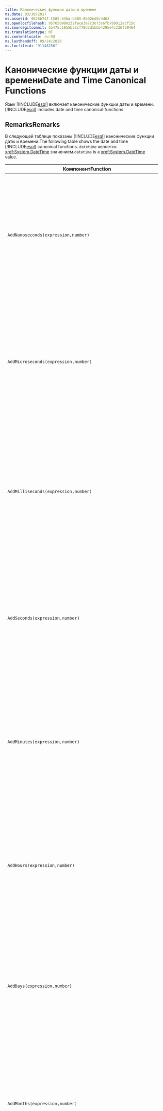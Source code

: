 ```yaml
---
title: Канонические функции даты и времени
ms.date: 03/30/2017
ms.assetid: 9628b74f-1585-436a-b385-8b02ed0cdd63
ms.openlocfilehash: 9b7650990232face3a7c3673a6fb789912acf15c
ms.sourcegitcommit: 5b475c1855b32cf78d2d1bbb4295e4c236f39464
ms.translationtype: MT
ms.contentlocale: ru-RU
ms.lasthandoff: 09/24/2020
ms.locfileid: "91148286"
---
```

# <a name="date-and-time-canonical-functions"></a><span data-ttu-id="b1564-102">Канонические функции даты и времени</span><span class="sxs-lookup"><span data-stu-id="b1564-102">Date and Time Canonical Functions</span></span>

<span data-ttu-id="b1564-103">Язык [!INCLUDE[esql](../../../../../../includes/esql-md.md)] включает канонические функции даты и времени.</span><span class="sxs-lookup"><span data-stu-id="b1564-103">[!INCLUDE[esql](../../../../../../includes/esql-md.md)] includes date and time canonical functions.</span></span>  
  
## <a name="remarks"></a><span data-ttu-id="b1564-104">Remarks</span><span class="sxs-lookup"><span data-stu-id="b1564-104">Remarks</span></span>  

 <span data-ttu-id="b1564-105">В следующей таблице показаны [!INCLUDE[esql](../../../../../../includes/esql-md.md)] канонические функции даты и времени.</span><span class="sxs-lookup"><span data-stu-id="b1564-105">The following table shows the date and time [!INCLUDE[esql](../../../../../../includes/esql-md.md)] canonical functions.</span></span> <span data-ttu-id="b1564-106">`datetime` является <xref:System.DateTime> значением.</span><span class="sxs-lookup"><span data-stu-id="b1564-106">`datetime` is a <xref:System.DateTime> value.</span></span>  
  
|<span data-ttu-id="b1564-107">Компонент</span><span class="sxs-lookup"><span data-stu-id="b1564-107">Function</span></span>|<span data-ttu-id="b1564-108">Описание</span><span class="sxs-lookup"><span data-stu-id="b1564-108">Description</span></span>|  
|--------------|-----------------|  
|`AddNanoseconds(expression,number)`|<span data-ttu-id="b1564-109">Добавляет указанное количество `number` наносекунд к значению `expression`.</span><span class="sxs-lookup"><span data-stu-id="b1564-109">Adds the specified `number` of nanoseconds to the `expression`.</span></span><br /><br /> <span data-ttu-id="b1564-110">**Аргументы**</span><span class="sxs-lookup"><span data-stu-id="b1564-110">**Arguments**</span></span><br /><br /> <span data-ttu-id="b1564-111">`expression`: `DateTime`, `DateTimeOffset` или `Time`.</span><span class="sxs-lookup"><span data-stu-id="b1564-111">`expression`: `DateTime`, `DateTimeOffset`, or `Time`.</span></span><br /><br /> <span data-ttu-id="b1564-112">`number`: `Int32`.</span><span class="sxs-lookup"><span data-stu-id="b1564-112">`number`: `Int32`.</span></span><br /><br /> <span data-ttu-id="b1564-113">**Возвращаемое значение**</span><span class="sxs-lookup"><span data-stu-id="b1564-113">**Return Value**</span></span><br /><br /> <span data-ttu-id="b1564-114">Тип параметра `expression`.</span><span class="sxs-lookup"><span data-stu-id="b1564-114">The type of `expression`.</span></span>|  
|`AddMicroseconds(expression,number)`|<span data-ttu-id="b1564-115">Добавляет указанное количество `number` микросекунд к значению `expression`.</span><span class="sxs-lookup"><span data-stu-id="b1564-115">Adds the specified `number` of microseconds to the `expression`.</span></span><br /><br /> <span data-ttu-id="b1564-116">**Аргументы**</span><span class="sxs-lookup"><span data-stu-id="b1564-116">**Arguments**</span></span><br /><br /> <span data-ttu-id="b1564-117">`expression`: `DateTime`, `DateTimeOffset` или `Time`.</span><span class="sxs-lookup"><span data-stu-id="b1564-117">`expression`: `DateTime`, `DateTimeOffset`, or `Time`.</span></span><br /><br /> <span data-ttu-id="b1564-118">`number`: `Int32`.</span><span class="sxs-lookup"><span data-stu-id="b1564-118">`number`: `Int32`.</span></span><br /><br /> <span data-ttu-id="b1564-119">**Возвращаемое значение**</span><span class="sxs-lookup"><span data-stu-id="b1564-119">**Return Value**</span></span><br /><br /> <span data-ttu-id="b1564-120">Тип параметра `expression`.</span><span class="sxs-lookup"><span data-stu-id="b1564-120">The type of `expression`.</span></span>|  
|`AddMilliseconds(expression,number)`|<span data-ttu-id="b1564-121">Добавляет указанное количество `number` миллисекунд к значению `expression`.</span><span class="sxs-lookup"><span data-stu-id="b1564-121">Adds the specified `number` of milliseconds to the `expression`.</span></span><br /><br /> <span data-ttu-id="b1564-122">**Аргументы**</span><span class="sxs-lookup"><span data-stu-id="b1564-122">**Arguments**</span></span><br /><br /> <span data-ttu-id="b1564-123">`expression`: `DateTime`, `DateTimeOffset` или `Time`.</span><span class="sxs-lookup"><span data-stu-id="b1564-123">`expression`: `DateTime`, `DateTimeOffset`, or `Time`.</span></span><br /><br /> <span data-ttu-id="b1564-124">`number`: `Int32`.</span><span class="sxs-lookup"><span data-stu-id="b1564-124">`number`: `Int32`.</span></span><br /><br /> <span data-ttu-id="b1564-125">**Возвращаемое значение**</span><span class="sxs-lookup"><span data-stu-id="b1564-125">**Return Value**</span></span><br /><br /> <span data-ttu-id="b1564-126">Тип параметра `expression`.</span><span class="sxs-lookup"><span data-stu-id="b1564-126">The type of `expression`.</span></span>|  
|`AddSeconds(expression,number)`|<span data-ttu-id="b1564-127">Добавляет указанное количество `number` секунд к значению `expression`.</span><span class="sxs-lookup"><span data-stu-id="b1564-127">Adds the specified `number` of seconds to the `expression`.</span></span><br /><br /> <span data-ttu-id="b1564-128">**Аргументы**</span><span class="sxs-lookup"><span data-stu-id="b1564-128">**Arguments**</span></span><br /><br /> <span data-ttu-id="b1564-129">`expression`: `DateTime`, `DateTimeOffset` или `Time`.</span><span class="sxs-lookup"><span data-stu-id="b1564-129">`expression`: `DateTime`, `DateTimeOffset`, or `Time`.</span></span><br /><br /> <span data-ttu-id="b1564-130">`number`: `Int32`.</span><span class="sxs-lookup"><span data-stu-id="b1564-130">`number`: `Int32`.</span></span><br /><br /> <span data-ttu-id="b1564-131">**Возвращаемое значение**</span><span class="sxs-lookup"><span data-stu-id="b1564-131">**Return Value**</span></span><br /><br /> <span data-ttu-id="b1564-132">Тип параметра `expression`.</span><span class="sxs-lookup"><span data-stu-id="b1564-132">The type of `expression`.</span></span>|  
|`AddMinutes(expression,number)`|<span data-ttu-id="b1564-133">Добавляет указанное количество `number` минут к значению `expression`.</span><span class="sxs-lookup"><span data-stu-id="b1564-133">Adds the specified `number` of minutes to the `expression`.</span></span><br /><br /> <span data-ttu-id="b1564-134">**Аргументы**</span><span class="sxs-lookup"><span data-stu-id="b1564-134">**Arguments**</span></span><br /><br /> <span data-ttu-id="b1564-135">`expression`: `DateTime`, `DateTimeOffset` или `Time`.</span><span class="sxs-lookup"><span data-stu-id="b1564-135">`expression`: `DateTime`, `DateTimeOffset`, or `Time`.</span></span><br /><br /> <span data-ttu-id="b1564-136">`number`: `Int32`.</span><span class="sxs-lookup"><span data-stu-id="b1564-136">`number`: `Int32`.</span></span><br /><br /> <span data-ttu-id="b1564-137">**Возвращаемое значение**</span><span class="sxs-lookup"><span data-stu-id="b1564-137">**Return Value**</span></span><br /><br /> <span data-ttu-id="b1564-138">Тип параметра `expression`.</span><span class="sxs-lookup"><span data-stu-id="b1564-138">The type of `expression`.</span></span>|  
|`AddHours(expression,number)`|<span data-ttu-id="b1564-139">Добавляет указанное количество `number` часов к значению `expression`.</span><span class="sxs-lookup"><span data-stu-id="b1564-139">Adds the specified `number` of hours to the `expression`.</span></span><br /><br /> <span data-ttu-id="b1564-140">**Аргументы**</span><span class="sxs-lookup"><span data-stu-id="b1564-140">**Arguments**</span></span><br /><br /> <span data-ttu-id="b1564-141">`expression`: `DateTime`, `DateTimeOffset` или `Time`.</span><span class="sxs-lookup"><span data-stu-id="b1564-141">`expression`: `DateTime`, `DateTimeOffset`, or `Time`.</span></span><br /><br /> <span data-ttu-id="b1564-142">`number`: `Int32`.</span><span class="sxs-lookup"><span data-stu-id="b1564-142">`number`: `Int32`.</span></span><br /><br /> <span data-ttu-id="b1564-143">**Возвращаемое значение**</span><span class="sxs-lookup"><span data-stu-id="b1564-143">**Return Value**</span></span><br /><br /> <span data-ttu-id="b1564-144">Тип параметра `expression`.</span><span class="sxs-lookup"><span data-stu-id="b1564-144">The type of `expression`.</span></span>|  
|`AddDays(expression,number)`|<span data-ttu-id="b1564-145">Добавляет указанное количество `number` дней к значению `expression`.</span><span class="sxs-lookup"><span data-stu-id="b1564-145">Adds the specified `number` of days to the `expression`.</span></span><br /><br /> <span data-ttu-id="b1564-146">**Аргументы**</span><span class="sxs-lookup"><span data-stu-id="b1564-146">**Arguments**</span></span><br /><br /> <span data-ttu-id="b1564-147">`expression`: `DateTime` или `DateTimeOffset`.</span><span class="sxs-lookup"><span data-stu-id="b1564-147">`expression`: `DateTime` or `DateTimeOffset`.</span></span><br /><br /> <span data-ttu-id="b1564-148">`number`: `Int32`.</span><span class="sxs-lookup"><span data-stu-id="b1564-148">`number`: `Int32`.</span></span><br /><br /> <span data-ttu-id="b1564-149">**Возвращаемое значение**</span><span class="sxs-lookup"><span data-stu-id="b1564-149">**Return Value**</span></span><br /><br /> <span data-ttu-id="b1564-150">Тип параметра `expression`.</span><span class="sxs-lookup"><span data-stu-id="b1564-150">The type of `expression`.</span></span>|  
|`AddMonths(expression,number)`|<span data-ttu-id="b1564-151">Добавляет указанное количество `number` месяцев к значению `expression`.</span><span class="sxs-lookup"><span data-stu-id="b1564-151">Adds the specified `number` of months to the `expression`.</span></span><br /><br /> <span data-ttu-id="b1564-152">**Аргументы**</span><span class="sxs-lookup"><span data-stu-id="b1564-152">**Arguments**</span></span><br /><br /> <span data-ttu-id="b1564-153">`expression`: `DateTime` или `DateTimeOffset`.</span><span class="sxs-lookup"><span data-stu-id="b1564-153">`expression`: `DateTime` or `DateTimeOffset`.</span></span><br /><br /> <span data-ttu-id="b1564-154">`number`: `Int32`.</span><span class="sxs-lookup"><span data-stu-id="b1564-154">`number`: `Int32`.</span></span><br /><br /> <span data-ttu-id="b1564-155">**Возвращаемое значение**</span><span class="sxs-lookup"><span data-stu-id="b1564-155">**Return Value**</span></span><br /><br /> <span data-ttu-id="b1564-156">Тип параметра `expression`.</span><span class="sxs-lookup"><span data-stu-id="b1564-156">The type of `expression`.</span></span>|  
|`AddYears(expression,number)`|<span data-ttu-id="b1564-157">Добавляет указанное количество `number` лет к значению `expression`.</span><span class="sxs-lookup"><span data-stu-id="b1564-157">Adds the specified `number` of years to the `expression`.</span></span><br /><br /> <span data-ttu-id="b1564-158">**Аргументы**</span><span class="sxs-lookup"><span data-stu-id="b1564-158">**Arguments**</span></span><br /><br /> <span data-ttu-id="b1564-159">`expression`: `DateTime` или `DateTimeOffset`.</span><span class="sxs-lookup"><span data-stu-id="b1564-159">`expression`: `DateTime` or `DateTimeOffset`.</span></span><br /><br /> <span data-ttu-id="b1564-160">`number`: `Int32`.</span><span class="sxs-lookup"><span data-stu-id="b1564-160">`number`: `Int32`.</span></span><br /><br /> <span data-ttu-id="b1564-161">**Возвращаемое значение**</span><span class="sxs-lookup"><span data-stu-id="b1564-161">**Return Value**</span></span><br /><br /> <span data-ttu-id="b1564-162">Тип параметра `expression`.</span><span class="sxs-lookup"><span data-stu-id="b1564-162">The type of `expression`.</span></span>|  
|`CreateDateTime(year,month,day,hour,minute,second)`|<span data-ttu-id="b1564-163">Возвращает текущие дату и время сервера в часовом поясе сервера в виде нового значения `DateTime`.</span><span class="sxs-lookup"><span data-stu-id="b1564-163">Returns a new `DateTime` value as the current date and time of the server in the server's time zone.</span></span><br /><br /> <span data-ttu-id="b1564-164">**Аргументы**</span><span class="sxs-lookup"><span data-stu-id="b1564-164">**Arguments**</span></span><br /><br /> <span data-ttu-id="b1564-165">`year`, `month`, `day`, `hour`, `minute`, `Int16` и `Int32`.</span><span class="sxs-lookup"><span data-stu-id="b1564-165">`year`, `month`, `day`, `hour`, `minute`: `Int16` and `Int32`.</span></span><br /><br /> <span data-ttu-id="b1564-166">`second`: `Double`.</span><span class="sxs-lookup"><span data-stu-id="b1564-166">`second`: `Double`.</span></span><br /><br /> <span data-ttu-id="b1564-167">**Возвращаемое значение**</span><span class="sxs-lookup"><span data-stu-id="b1564-167">**Return Value**</span></span><br /><br /> <span data-ttu-id="b1564-168">Объект `DateTime`.</span><span class="sxs-lookup"><span data-stu-id="b1564-168">A `DateTime`.</span></span>|  
|`CreateDateTimeOffset(year,month,day,hour,minute,second,tzoffset)`|<span data-ttu-id="b1564-169">Возвращает текущие дату и время сервера относительно времени в формате UTC в виде нового значения `DateTimeOffset`.</span><span class="sxs-lookup"><span data-stu-id="b1564-169">Returns a new `DateTimeOffset` value as the current date and time of the server relative to the Coordinated Universal Time (UTC).</span></span><br /><br /> <span data-ttu-id="b1564-170">**Аргументы**</span><span class="sxs-lookup"><span data-stu-id="b1564-170">**Arguments**</span></span><br /><br /> <span data-ttu-id="b1564-171">`year`, `month`, `day`, `hour`, `minute`, `tzoffset`: `Int32`.</span><span class="sxs-lookup"><span data-stu-id="b1564-171">`year`, `month`, `day`, `hour`, `minute`, `tzoffset`: `Int32`.</span></span><br /><br /> <span data-ttu-id="b1564-172">`second`: `Double`.</span><span class="sxs-lookup"><span data-stu-id="b1564-172">`second`: `Double`.</span></span><br /><br /> <span data-ttu-id="b1564-173">**Возвращаемое значение**</span><span class="sxs-lookup"><span data-stu-id="b1564-173">**Return Value**</span></span><br /><br /> <span data-ttu-id="b1564-174">Объект `DateTimeOffset`.</span><span class="sxs-lookup"><span data-stu-id="b1564-174">A `DateTimeOffset`.</span></span>|  
|`CreateTime(hour,minute,second)`|<span data-ttu-id="b1564-175">Возвращает текущее время в виде нового значения `Time`.</span><span class="sxs-lookup"><span data-stu-id="b1564-175">Returns a new `Time` value as the current time.</span></span><br /><br /> <span data-ttu-id="b1564-176">**Аргументы**</span><span class="sxs-lookup"><span data-stu-id="b1564-176">**Arguments**</span></span><br /><br /> <span data-ttu-id="b1564-177">`hour`, `minute` и `Int32`.</span><span class="sxs-lookup"><span data-stu-id="b1564-177">`hour` and `minute`: `Int32`.</span></span><br /><br /> <span data-ttu-id="b1564-178">`second`: `Double`.</span><span class="sxs-lookup"><span data-stu-id="b1564-178">`second`: `Double`.</span></span><br /><br /> <span data-ttu-id="b1564-179">**Возвращаемое значение**</span><span class="sxs-lookup"><span data-stu-id="b1564-179">**Return Value**</span></span><br /><br /> <span data-ttu-id="b1564-180">Объект `Time`.</span><span class="sxs-lookup"><span data-stu-id="b1564-180">A `Time`.</span></span>|  
|`CurrentDateTime()`|<span data-ttu-id="b1564-181">Возвращает текущую дату и время сервера в часовом поясе сервера как значение типа `DateTime`.</span><span class="sxs-lookup"><span data-stu-id="b1564-181">Returns a `DateTime` value as the current date and time of the server in the server's time zone.</span></span><br /><br /> <span data-ttu-id="b1564-182">**Возвращаемое значение**</span><span class="sxs-lookup"><span data-stu-id="b1564-182">**Return Value**</span></span><br /><br /> <span data-ttu-id="b1564-183">Объект `DateTime`.</span><span class="sxs-lookup"><span data-stu-id="b1564-183">A `DateTime`.</span></span>|  
|`CurrentDateTimeOffset()`|<span data-ttu-id="b1564-184">Возвращает текущие дату, время и смещение в виде значения `DateTimeOffset`.</span><span class="sxs-lookup"><span data-stu-id="b1564-184">Returns the current date, time and offset as a `DateTimeOffset`.</span></span><br /><br /> <span data-ttu-id="b1564-185">**Возвращаемое значение**</span><span class="sxs-lookup"><span data-stu-id="b1564-185">**Return Value**</span></span><br /><br /> <span data-ttu-id="b1564-186">Объект `DateTimeOffset`.</span><span class="sxs-lookup"><span data-stu-id="b1564-186">A `DateTimeOffset`.</span></span>|  
|`CurrentUtcDateTime()`|<span data-ttu-id="b1564-187">Возвращает текущие дату и время сервера по Гринвичу в виде значения типа <xref:System.DateTime>.</span><span class="sxs-lookup"><span data-stu-id="b1564-187">Returns a <xref:System.DateTime> value as the current date and time of the server in the UTS time zone.</span></span><br /><br /> <span data-ttu-id="b1564-188">**Возвращаемое значение**</span><span class="sxs-lookup"><span data-stu-id="b1564-188">**Return Value**</span></span><br /><br /> <span data-ttu-id="b1564-189">Объект `DateTime`.</span><span class="sxs-lookup"><span data-stu-id="b1564-189">A `DateTime`.</span></span>|  
|`Day(expression)`|<span data-ttu-id="b1564-190">Возвращает относящуюся к числу месяца часть значения `expression` в качестве значения типа `Int32` от 1 до 31.</span><span class="sxs-lookup"><span data-stu-id="b1564-190">Returns the day portion of `expression` as an `Int32` between 1 and 31.</span></span><br /><br /> <span data-ttu-id="b1564-191">**Аргументы**</span><span class="sxs-lookup"><span data-stu-id="b1564-191">**Arguments**</span></span><br /><br /> <span data-ttu-id="b1564-192">Значение типа `DateTime` и `DateTimeOffset`.</span><span class="sxs-lookup"><span data-stu-id="b1564-192">A `DateTime` and `DateTimeOffset`.</span></span><br /><br /> <span data-ttu-id="b1564-193">**Возвращаемое значение**</span><span class="sxs-lookup"><span data-stu-id="b1564-193">**Return Value**</span></span><br /><br /> <span data-ttu-id="b1564-194">Объект `Int32`.</span><span class="sxs-lookup"><span data-stu-id="b1564-194">An `Int32`.</span></span><br /><br /> <span data-ttu-id="b1564-195">**Пример**</span><span class="sxs-lookup"><span data-stu-id="b1564-195">**Example**</span></span><br /><br /> `-- The following example returns 12.`<br /><br /> `Day(cast('03/12/1998' as DateTime))`|  
|`DayOfYear(expression)`|<span data-ttu-id="b1564-196">Возвращает относящуюся к дню года часть значения `expression` в виде значения типа `Int32` от 1 до 366, где значение 366 возвращается для последнего дня високосного года.</span><span class="sxs-lookup"><span data-stu-id="b1564-196">Returns the day portion of `expression` as an `Int32` between 1 and 366, where 366 is returned for the last day of a leap year.</span></span><br /><br /> <span data-ttu-id="b1564-197">**Аргументы**</span><span class="sxs-lookup"><span data-stu-id="b1564-197">**Arguments**</span></span><br /><br /> <span data-ttu-id="b1564-198">`DateTime` или `DateTimeOffset`.</span><span class="sxs-lookup"><span data-stu-id="b1564-198">A `DateTime` or `DateTimeOffset`.</span></span><br /><br /> <span data-ttu-id="b1564-199">**Возвращаемое значение**</span><span class="sxs-lookup"><span data-stu-id="b1564-199">**Return Value**</span></span><br /><br /> <span data-ttu-id="b1564-200">Объект `Int32`.</span><span class="sxs-lookup"><span data-stu-id="b1564-200">An `Int32`.</span></span>|  
|`DiffNanoseconds(startExpression,endExpression)`|<span data-ttu-id="b1564-201">Возвращает разность между `startExpression` и `endExpression` в наносекундах.</span><span class="sxs-lookup"><span data-stu-id="b1564-201">Returns the difference, in nanoseconds, between `startExpression` and `endExpression`.</span></span><br /><br /> <span data-ttu-id="b1564-202">**Аргументы**</span><span class="sxs-lookup"><span data-stu-id="b1564-202">**Arguments**</span></span><br /><br /> <span data-ttu-id="b1564-203">`startExpression`, `endExpression`, `DateTime`, `DateTimeOffset` или `Time`</span><span class="sxs-lookup"><span data-stu-id="b1564-203">`startExpression`, `endExpression`: `DateTime`, `DateTimeOffset`, or `Time`.</span></span> <span data-ttu-id="b1564-204">**Примечание.** `startExpression` и `endExpression` должны иметь один и тот же тип.  </span><span class="sxs-lookup"><span data-stu-id="b1564-204">**Note:**  `startExpression` and `endExpression` must be of the same type.</span></span> <br /><br /> <span data-ttu-id="b1564-205">**Возвращаемое значение**</span><span class="sxs-lookup"><span data-stu-id="b1564-205">**Return Value**</span></span><br /><br /> <span data-ttu-id="b1564-206">Объект `Int32`.</span><span class="sxs-lookup"><span data-stu-id="b1564-206">An `Int32`.</span></span>|  
|`DiffMilliseconds(startExpression,endExpression)`|<span data-ttu-id="b1564-207">Возвращает разность между `startExpression` и `endExpression` в миллисекундах.</span><span class="sxs-lookup"><span data-stu-id="b1564-207">Returns the difference, in milliseconds, between `startExpression` and `endExpression`.</span></span><br /><br /> <span data-ttu-id="b1564-208">**Аргументы**</span><span class="sxs-lookup"><span data-stu-id="b1564-208">**Arguments**</span></span><br /><br /> <span data-ttu-id="b1564-209">`startExpression`, `endExpression`, `DateTime`, `DateTimeOffset` или `Time`</span><span class="sxs-lookup"><span data-stu-id="b1564-209">`startExpression`, `endExpression`: `DateTime`, `DateTimeOffset`, or `Time`.</span></span> <span data-ttu-id="b1564-210">**Примечание.** `startExpression` и `endExpression` должны иметь один и тот же тип.  </span><span class="sxs-lookup"><span data-stu-id="b1564-210">**Note:**  `startExpression` and `endExpression` must be of the same type.</span></span> <br /><br /> <span data-ttu-id="b1564-211">**Возвращаемое значение**</span><span class="sxs-lookup"><span data-stu-id="b1564-211">**Return Value**</span></span><br /><br /> <span data-ttu-id="b1564-212">Объект `Int32`.</span><span class="sxs-lookup"><span data-stu-id="b1564-212">An `Int32`.</span></span>|  
|`DiffMicroseconds(startExpression,endExpression)`|<span data-ttu-id="b1564-213">Возвращает разность между `startExpression` и `endExpression` в микросекундах.</span><span class="sxs-lookup"><span data-stu-id="b1564-213">Returns the difference, in microseconds, between `startExpression` and `endExpression`.</span></span><br /><br /> <span data-ttu-id="b1564-214">**Аргументы**</span><span class="sxs-lookup"><span data-stu-id="b1564-214">**Arguments**</span></span><br /><br /> <span data-ttu-id="b1564-215">`startExpression`, `endExpression`, `DateTime`, `DateTimeOffset` или `Time`</span><span class="sxs-lookup"><span data-stu-id="b1564-215">`startExpression`, `endExpression`: `DateTime`, `DateTimeOffset`, or `Time`.</span></span> <span data-ttu-id="b1564-216">**Примечание.** `startExpression` и `endExpression` должны иметь один и тот же тип.  </span><span class="sxs-lookup"><span data-stu-id="b1564-216">**Note:**  `startExpression` and `endExpression` must be of the same type.</span></span> <br /><br /> <span data-ttu-id="b1564-217">**Возвращаемое значение**</span><span class="sxs-lookup"><span data-stu-id="b1564-217">**Return Value**</span></span><br /><br /> <span data-ttu-id="b1564-218">Объект `Int32`.</span><span class="sxs-lookup"><span data-stu-id="b1564-218">An `Int32`.</span></span>|  
|`DiffSeconds(startExpression,endExpression)`|<span data-ttu-id="b1564-219">Возвращает разность между `startExpression` и `endExpression` в секундах.</span><span class="sxs-lookup"><span data-stu-id="b1564-219">Returns the difference, in seconds, between `startExpression` and `endExpression`.</span></span><br /><br /> <span data-ttu-id="b1564-220">**Аргументы**</span><span class="sxs-lookup"><span data-stu-id="b1564-220">**Arguments**</span></span><br /><br /> <span data-ttu-id="b1564-221">`startExpression`, `endExpression`, `DateTime`, `DateTimeOffset` или `Time`</span><span class="sxs-lookup"><span data-stu-id="b1564-221">`startExpression`, `endExpression`: `DateTime`, `DateTimeOffset`, or `Time`.</span></span> <span data-ttu-id="b1564-222">**Примечание.** `startExpression` и `endExpression` должны иметь один и тот же тип.  </span><span class="sxs-lookup"><span data-stu-id="b1564-222">**Note:**  `startExpression` and `endExpression` must be of the same type.</span></span> <br /><br /> <span data-ttu-id="b1564-223">**Возвращаемое значение**</span><span class="sxs-lookup"><span data-stu-id="b1564-223">**Return Value**</span></span><br /><br /> <span data-ttu-id="b1564-224">Объект `Int32`.</span><span class="sxs-lookup"><span data-stu-id="b1564-224">An `Int32`.</span></span>|  
|`DiffMinutes(startExpression,endExpression)`|<span data-ttu-id="b1564-225">Возвращает разность между `startExpression` и `endExpression` в минутах.</span><span class="sxs-lookup"><span data-stu-id="b1564-225">Returns the difference, in minutes, between `startExpression` and `endExpression`.</span></span><br /><br /> <span data-ttu-id="b1564-226">**Аргументы**</span><span class="sxs-lookup"><span data-stu-id="b1564-226">**Arguments**</span></span><br /><br /> <span data-ttu-id="b1564-227">`startExpression`, `endExpression`, `DateTime`, `DateTimeOffset` или `Time`</span><span class="sxs-lookup"><span data-stu-id="b1564-227">`startExpression`, `endExpression`: `DateTime`, `DateTimeOffset`, or `Time`.</span></span> <span data-ttu-id="b1564-228">**Примечание.** `startExpression` и `endExpression` должны иметь один и тот же тип.  </span><span class="sxs-lookup"><span data-stu-id="b1564-228">**Note:**  `startExpression` and `endExpression` must be of the same type.</span></span> <br /><br /> <span data-ttu-id="b1564-229">**Возвращаемое значение**</span><span class="sxs-lookup"><span data-stu-id="b1564-229">**Return Value**</span></span><br /><br /> <span data-ttu-id="b1564-230">Объект `Int32`.</span><span class="sxs-lookup"><span data-stu-id="b1564-230">An `Int32`.</span></span>|  
|`DiffHours(startExpression,endExpression)`|<span data-ttu-id="b1564-231">Возвращает разность между `startExpression` и `endExpression` в часах.</span><span class="sxs-lookup"><span data-stu-id="b1564-231">Returns the difference, in hours, between `startExpression` and `endExpression`.</span></span><br /><br /> <span data-ttu-id="b1564-232">**Аргументы**</span><span class="sxs-lookup"><span data-stu-id="b1564-232">**Arguments**</span></span><br /><br /> <span data-ttu-id="b1564-233">`startExpression`, `endExpression`, `DateTime`, `DateTimeOffset` или `Time`</span><span class="sxs-lookup"><span data-stu-id="b1564-233">`startExpression`, `endExpression`: `DateTime`, `DateTimeOffset`, or `Time`.</span></span> <span data-ttu-id="b1564-234">**Примечание.** `startExpression` и `endExpression` должны иметь один и тот же тип.  </span><span class="sxs-lookup"><span data-stu-id="b1564-234">**Note:**  `startExpression` and `endExpression` must be of the same type.</span></span> <br /><br /> <span data-ttu-id="b1564-235">**Возвращаемое значение**</span><span class="sxs-lookup"><span data-stu-id="b1564-235">**Return Value**</span></span><br /><br /> <span data-ttu-id="b1564-236">Объект `Int32`.</span><span class="sxs-lookup"><span data-stu-id="b1564-236">An `Int32`.</span></span>|  
|`DiffDays(startExpression,endExpression)`|<span data-ttu-id="b1564-237">Возвращает разность между `startExpression` и `endExpression` в днях.</span><span class="sxs-lookup"><span data-stu-id="b1564-237">Returns the difference, in days, between `startExpression` and `endExpression`.</span></span><br /><br /> <span data-ttu-id="b1564-238">**Аргументы**</span><span class="sxs-lookup"><span data-stu-id="b1564-238">**Arguments**</span></span><br /><br /> <span data-ttu-id="b1564-239">`startExpression`, `endExpression`: `DateTime` или `DateTimeOffset`.</span><span class="sxs-lookup"><span data-stu-id="b1564-239">`startExpression`, `endExpression`: `DateTime` or `DateTimeOffset`.</span></span> <span data-ttu-id="b1564-240">**Примечание.** `startExpression` и `endExpression` должны иметь один и тот же тип.  </span><span class="sxs-lookup"><span data-stu-id="b1564-240">**Note:**  `startExpression` and `endExpression` must be of the same type.</span></span> <br /><br /> <span data-ttu-id="b1564-241">**Возвращаемое значение**</span><span class="sxs-lookup"><span data-stu-id="b1564-241">**Return Value**</span></span><br /><br /> <span data-ttu-id="b1564-242">Объект `Int32`.</span><span class="sxs-lookup"><span data-stu-id="b1564-242">An `Int32`.</span></span>|  
|`DiffMonths(startExpression,endExpression)`|<span data-ttu-id="b1564-243">Возвращает разность между `startExpression` и `endExpression` в месяцах.</span><span class="sxs-lookup"><span data-stu-id="b1564-243">Returns the difference, in months, between `startExpression` and `endExpression`.</span></span><br /><br /> <span data-ttu-id="b1564-244">**Аргументы**</span><span class="sxs-lookup"><span data-stu-id="b1564-244">**Arguments**</span></span><br /><br /> <span data-ttu-id="b1564-245">`startExpression`, `endExpression`: `DateTime` или `DateTimeOffset`.</span><span class="sxs-lookup"><span data-stu-id="b1564-245">`startExpression`, `endExpression`: `DateTime` or `DateTimeOffset`.</span></span> <span data-ttu-id="b1564-246">**Примечание.** `startExpression` и `endExpression` должны иметь один и тот же тип.  </span><span class="sxs-lookup"><span data-stu-id="b1564-246">**Note:**  `startExpression` and `endExpression` must be of the same type.</span></span> <br /><br /> <span data-ttu-id="b1564-247">**Возвращаемое значение**</span><span class="sxs-lookup"><span data-stu-id="b1564-247">**Return Value**</span></span><br /><br /> <span data-ttu-id="b1564-248">Объект `Int32`.</span><span class="sxs-lookup"><span data-stu-id="b1564-248">An `Int32`.</span></span>|  
|`DiffYears(startExpression,endExpression)`|<span data-ttu-id="b1564-249">Возвращает разность между `startExpression` и `endExpression` в годах.</span><span class="sxs-lookup"><span data-stu-id="b1564-249">Returns the difference, in years, between `startExpression` and `endExpression`.</span></span><br /><br /> <span data-ttu-id="b1564-250">**Аргументы**</span><span class="sxs-lookup"><span data-stu-id="b1564-250">**Arguments**</span></span><br /><br /> <span data-ttu-id="b1564-251">`startExpression`, `endExpression`: `DateTime` или `DateTimeOffset`.</span><span class="sxs-lookup"><span data-stu-id="b1564-251">`startExpression`, `endExpression`: `DateTime` or `DateTimeOffset`.</span></span> <span data-ttu-id="b1564-252">**Примечание.** `startExpression` и `endExpression` должны иметь один и тот же тип.  </span><span class="sxs-lookup"><span data-stu-id="b1564-252">**Note:**  `startExpression` and `endExpression` must be of the same type.</span></span> <br /><br /> <span data-ttu-id="b1564-253">**Возвращаемое значение**</span><span class="sxs-lookup"><span data-stu-id="b1564-253">**Return Value**</span></span><br /><br /> <span data-ttu-id="b1564-254">Объект `Int32`.</span><span class="sxs-lookup"><span data-stu-id="b1564-254">An `Int32`.</span></span>|  
|`GetTotalOffsetMinutes(datetimeoffset)`|<span data-ttu-id="b1564-255">Возвращает число минут, на которые `datetimeoffset` смещено относительно времени по Гринвичу (GMT).</span><span class="sxs-lookup"><span data-stu-id="b1564-255">Returns the number of minutes that the `datetimeoffset` is offset from GMT.</span></span> <span data-ttu-id="b1564-256">Обычно это значение находится в диапазоне от +780 до -780 (плюс-минус 13 ч).</span><span class="sxs-lookup"><span data-stu-id="b1564-256">This is generally between +780 and -780 (+ or - 13 hrs).</span></span> <span data-ttu-id="b1564-257">**Примечание.**  Эта функция поддерживается только в SQL Server 2008.</span><span class="sxs-lookup"><span data-stu-id="b1564-257">**Note:**  This function is supported in SQL Server 2008 only.</span></span> <br /><br /> <span data-ttu-id="b1564-258">**Аргументы**</span><span class="sxs-lookup"><span data-stu-id="b1564-258">**Arguments**</span></span><br /><br /> <span data-ttu-id="b1564-259">Объект `DateTimeOffset`.</span><span class="sxs-lookup"><span data-stu-id="b1564-259">A `DateTimeOffset`.</span></span><br /><br /> <span data-ttu-id="b1564-260">**Возвращаемое значение**</span><span class="sxs-lookup"><span data-stu-id="b1564-260">**Return Value**</span></span><br /><br /> <span data-ttu-id="b1564-261">Объект `Int32`.</span><span class="sxs-lookup"><span data-stu-id="b1564-261">An `Int32`.</span></span>|  
|`Hour(expression)`|<span data-ttu-id="b1564-262">Возвращает для `expression` значение часа типа `Int32` от 0 до 23.</span><span class="sxs-lookup"><span data-stu-id="b1564-262">Returns the hour portion of `expression` as an `Int32` between 0 and 23.</span></span><br /><br /> <span data-ttu-id="b1564-263">**Аргументы**</span><span class="sxs-lookup"><span data-stu-id="b1564-263">**Arguments**</span></span><br /><br /> <span data-ttu-id="b1564-264">Значение типа `DateTime, Time` и `DateTimeOffset`.</span><span class="sxs-lookup"><span data-stu-id="b1564-264">A `DateTime, Time` and `DateTimeOffset`.</span></span><br /><br /> <span data-ttu-id="b1564-265">**Пример**</span><span class="sxs-lookup"><span data-stu-id="b1564-265">**Example**</span></span><br /><br /> `-- The following example returns 22.`<br /><br /> `Hour(cast('22:35:5' as DateTime))`|  
|`Millisecond(expression)`|<span data-ttu-id="b1564-266">Возвращает для `expression` значение миллисекунд типа `Int32` от 0 до 999.</span><span class="sxs-lookup"><span data-stu-id="b1564-266">Returns the milliseconds portion of `expression` as an `Int32` between 0 and 999.</span></span><br /><br /> <span data-ttu-id="b1564-267">**Аргументы**</span><span class="sxs-lookup"><span data-stu-id="b1564-267">**Arguments**</span></span><br /><br /> <span data-ttu-id="b1564-268">Значение типа `DateTime, Time` и `DateTimeOffset`.</span><span class="sxs-lookup"><span data-stu-id="b1564-268">A `DateTime, Time` and `DateTimeOffset`.</span></span><br /><br /> <span data-ttu-id="b1564-269">**Возвращаемое значение**</span><span class="sxs-lookup"><span data-stu-id="b1564-269">**Return Value**</span></span><br /><br /> <span data-ttu-id="b1564-270">Объект `Int32`.</span><span class="sxs-lookup"><span data-stu-id="b1564-270">An `Int32`.</span></span>|  
|`Minute(expression)`|<span data-ttu-id="b1564-271">Возвращает для `expression` значение минут типа `Int32` от 0 до 59.</span><span class="sxs-lookup"><span data-stu-id="b1564-271">Returns the minute portion of `expression` as an `Int32` between 0 and 59.</span></span><br /><br /> <span data-ttu-id="b1564-272">**Аргументы**</span><span class="sxs-lookup"><span data-stu-id="b1564-272">**Arguments**</span></span><br /><br /> <span data-ttu-id="b1564-273">`DateTime, Time` или `DateTimeOffset`.</span><span class="sxs-lookup"><span data-stu-id="b1564-273">A `DateTime, Time` or `DateTimeOffset`.</span></span><br /><br /> <span data-ttu-id="b1564-274">**Возвращаемое значение**</span><span class="sxs-lookup"><span data-stu-id="b1564-274">**Return Value**</span></span><br /><br /> <span data-ttu-id="b1564-275">Объект `Int32`.</span><span class="sxs-lookup"><span data-stu-id="b1564-275">An `Int32`.</span></span><br /><br /> <span data-ttu-id="b1564-276">**Пример**</span><span class="sxs-lookup"><span data-stu-id="b1564-276">**Example**</span></span><br /><br /> `-- The following example returns 35`<br /><br /> `Minute(cast('22:35:5' as DateTime))`|  
|`Month(expression)`|<span data-ttu-id="b1564-277">Возвращает для `expression` значение месяца типа `Int32` от 1 до 12.</span><span class="sxs-lookup"><span data-stu-id="b1564-277">Returns the month portion of `expression` as an `Int32` between 1 and 12.</span></span><br /><br /> <span data-ttu-id="b1564-278">**Аргументы**</span><span class="sxs-lookup"><span data-stu-id="b1564-278">**Arguments**</span></span><br /><br /> <span data-ttu-id="b1564-279">`DateTime` или `DateTimeOffset`.</span><span class="sxs-lookup"><span data-stu-id="b1564-279">A `DateTime` or `DateTimeOffset`.</span></span><br /><br /> <span data-ttu-id="b1564-280">**Возвращаемое значение**</span><span class="sxs-lookup"><span data-stu-id="b1564-280">**Return Value**</span></span><br /><br /> <span data-ttu-id="b1564-281">Объект `Int32`.</span><span class="sxs-lookup"><span data-stu-id="b1564-281">An `Int32`.</span></span><br /><br /> <span data-ttu-id="b1564-282">**Пример**</span><span class="sxs-lookup"><span data-stu-id="b1564-282">**Example**</span></span><br /><br /> `-- The following example returns 3.`<br /><br /> `Month(cast('03/12/1998' as DateTime))`|  
|`Second(expression)`|<span data-ttu-id="b1564-283">Возвращает для `expression` значение секунд типа `Int32` от 0 до 59.</span><span class="sxs-lookup"><span data-stu-id="b1564-283">Returns the seconds portion of `expression` as an `Int32` between 0 and 59.</span></span><br /><br /> <span data-ttu-id="b1564-284">**Аргументы**</span><span class="sxs-lookup"><span data-stu-id="b1564-284">**Arguments**</span></span><br /><br /> <span data-ttu-id="b1564-285">Значение типа `DateTime, Time` и `DateTimeOffset`.</span><span class="sxs-lookup"><span data-stu-id="b1564-285">A `DateTime, Time` and `DateTimeOffset`.</span></span><br /><br /> <span data-ttu-id="b1564-286">**Возвращаемое значение**</span><span class="sxs-lookup"><span data-stu-id="b1564-286">**Return Value**</span></span><br /><br /> <span data-ttu-id="b1564-287">Объект `Int32`.</span><span class="sxs-lookup"><span data-stu-id="b1564-287">An `Int32`.</span></span><br /><br /> <span data-ttu-id="b1564-288">**Пример**</span><span class="sxs-lookup"><span data-stu-id="b1564-288">**Example**</span></span><br /><br /> `-- The following example returns 5`<br /><br /> `Second(cast('22:35:5' as DateTime))`|  
|`TruncateTime(expression)`|<span data-ttu-id="b1564-289">Возвращает значение `expression` с усеченным значением времени.</span><span class="sxs-lookup"><span data-stu-id="b1564-289">Returns the `expression`, with the time values truncated.</span></span><br /><br /> <span data-ttu-id="b1564-290">**Аргументы**</span><span class="sxs-lookup"><span data-stu-id="b1564-290">**Arguments**</span></span><br /><br /> <span data-ttu-id="b1564-291">`DateTime` или `DateTimeOffset`.</span><span class="sxs-lookup"><span data-stu-id="b1564-291">A `DateTime` or `DateTimeOffset`.</span></span><br /><br /> <span data-ttu-id="b1564-292">**Возвращаемое значение**</span><span class="sxs-lookup"><span data-stu-id="b1564-292">**Return Value**</span></span><br /><br /> <span data-ttu-id="b1564-293">Тип параметра `expression`.</span><span class="sxs-lookup"><span data-stu-id="b1564-293">The type of `expression`.</span></span>|  
|`Year(expression)`|<span data-ttu-id="b1564-294">Возвращает часть года в `expression` виде `Int32` `YYYY` .</span><span class="sxs-lookup"><span data-stu-id="b1564-294">Returns the year portion of `expression` as an `Int32` `YYYY`.</span></span><br /><br /> <span data-ttu-id="b1564-295">**Аргументы**</span><span class="sxs-lookup"><span data-stu-id="b1564-295">**Arguments**</span></span><br /><br /> <span data-ttu-id="b1564-296">Значение типа `DateTime` и `DateTimeOffset`.</span><span class="sxs-lookup"><span data-stu-id="b1564-296">A `DateTime` and `DateTimeOffset`.</span></span><br /><br /> <span data-ttu-id="b1564-297">**Возвращаемое значение**</span><span class="sxs-lookup"><span data-stu-id="b1564-297">**Return Value**</span></span><br /><br /> <span data-ttu-id="b1564-298">Объект `Int32`.</span><span class="sxs-lookup"><span data-stu-id="b1564-298">An `Int32`.</span></span><br /><br /> <span data-ttu-id="b1564-299">**Пример**</span><span class="sxs-lookup"><span data-stu-id="b1564-299">**Example**</span></span><br /><br /> `-- The following example returns 1998.`<br /><br /> `Year(cast('03/12/1998' as DateTime))`|  
  
 <span data-ttu-id="b1564-300">Эти функции возвращают `null` при получении на входе `null`.</span><span class="sxs-lookup"><span data-stu-id="b1564-300">These functions will return `null` if given `null` input.</span></span>  
  
 <span data-ttu-id="b1564-301">Эквивалентную функциональность предоставляет управляемый поставщик клиента Microsoft SQL.</span><span class="sxs-lookup"><span data-stu-id="b1564-301">Equivalent functionality is available in the Microsoft SQL Client Managed Provider.</span></span> <span data-ttu-id="b1564-302">Дополнительные сведения см. в разделе [SqlClient для функций Entity Framework](../sqlclient-for-ef-functions.md).</span><span class="sxs-lookup"><span data-stu-id="b1564-302">For more information, see [SqlClient for Entity Framework Functions](../sqlclient-for-ef-functions.md).</span></span>  
  
## <a name="see-also"></a><span data-ttu-id="b1564-303">См. также раздел</span><span class="sxs-lookup"><span data-stu-id="b1564-303">See also</span></span>

- [<span data-ttu-id="b1564-304">Канонические функции</span><span class="sxs-lookup"><span data-stu-id="b1564-304">Canonical Functions</span></span>](canonical-functions.md)
